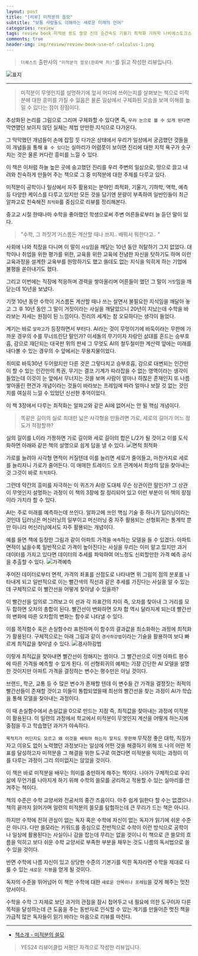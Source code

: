 ```yaml
---  
layout: post  
title: "[리뷰] 미적분의 쓸모"  
subtitle: "보통 사람들도 이해하는 새로운 미래의 언어"  
categories: review  
tags: review book 미적분 용도 쓸모 진의 순간속도 기울기 최적화 기하학 나비에스토크스 예측 주식 기후변화 로켓 CT 컴퓨터 그래픽  
comments: true  
header-img: img/review/review-book-use-of-calculus-1.png
---  
```

  
> `더퀘스트` 출판사의 `"미적분의 쓸모(한화택 저)"`를 읽고 작성한 리뷰입니다.  

![표지](https://telegeam.github.io/assets/img/review/review-book-use-of-calculus-1.png)  

---

> 미적분이 무엇인지를 설명하기에 앞서 어디에 쓰이는지를 살펴보는 책으로 미적분에 대한 흥미를 가질 수 있음은 물론 일상에서 구체화된 모습을 보며 이해를 높일 수 있다는 점이 장점이다.

추상화된 논리를 그림으로 그리며 구체화할 수 있다면 즉, `우리 눈으로 볼 수 있게 된다면` 막연했던 보이지 않던 실체는 제법 만만한 지식으로 다가온다. 

그 막막했던 개념들이 손에 잡힐 듯 다가온 상태에서 우리가 일상에서 궁금했던 것들을 이 개념들을 통해 `풀 수 있다`는 실마리가 어렴풋이 보이면 진리에 대한 지적 욕구가 솟구치는 것은 물론 커다란 흥미를 느낄 수 있다. 

이 책은 이처럼 하늘 높은 곳에 숭고했던 진리를 우리 주변의 일상으로, 땅으로 끌고 내려와 친숙하게 만들어 주는 책으로 그 중 미적분에 대한 주제를 다루고 있다. 

미적분이 공학이나 일상에서 자주 활용되는 분야인 최적화, 기울기, 기하학, 역학, 예측 등 다양한 케이스를 다루고 있지만 모든 것을 담기엔 분량이 부족하여 일반인들이 최근 알파고로 친숙해진 `최적화`를 중심으로 리뷰를 정리해본다. 

중고교 시절 한때나마 수학을 좋아했던 학생으로써 주변 어른들로부터 늘 듣던 말이 있다. 

> "수학, 그 까짓거 거스름돈 계산할 때나 쓰지.. 배워서 뭐한다고.. "  

사회에 나와 직장을 다니며 이 말이 `사실`임을 깨닫는 10년 동안 허탈하기 그지 없었다. 대학이나 취업을 위한 평가를 위한, 교육을 위한 교육에 전념한 자신을 탓하기도 하며 이런 교육과정을 설계한 교육부를 원망하기도 했고 쓸데도 없는 지식을 익히게 하는 기업에 불평을 쏟아내기도 했다. 

그리고 이번에는 직장에 적응하며 경력을 쌓아올리며 어른들이 했던 그 말이 `거짓`임을 깨닫는데 10년을 보냈다. 

기껏 10년 동안 수학이 거스름돈 계산할 때나 쓰는 살면서 불필요한 지식임을 깨달아 놓고 그 후 10년 동안 그 말이 거짓이라는 사실을 깨달았으니 20년이 지났는데 수학을 바라보는 자세는 원점이 된 느낌이다. 진리의 세계는 참 오묘하다는 생각이 들었다.

계기는 바로 `알파고`가 등장하면서 부터다. AI라는 것이 무엇이기에 바둑이라는 무한에 가까운 경우의 수를 무너뜨린단 말인가? 이세돌의 무기이자 자랑인 상대를 흔드는 승부호흡, 감으로 재단되는 대국판 위의 판세 그 무엇도 AI의 철두철미한 계산력 앞에는 미래를 내다볼 수 있는 경우의 수 앞에서는 무용지물이었다.

취미로 바둑30년 두어왔지만 다른 것은 그렇다치고 승부호흡, 감으로 대변되는 인간만이 할 수 있는 인간만의 특권, 무기는 결코 기계가 따라잡을 수 없는 영역이라는 생각이 들었는데 이것이 눈 앞에서 무너지는 것을 보며 사람이 얼마나 하찮은 존재인지 또 나름 쌓아올린 편견과 개념이라는 것들이 바라보는 프레임에 따라 얼마나 보잘 것 없는 것인지를 여실히 느낄 수 있었던 신선한 추억이었다. 

이 책 3장에서 다루는 최적화는 알파고와 같은 AI에 없어서는 안 될 핵심 개념이다. 
> 똑같은 길이의 실로 최대한 넓은 사각형을 만들려면 가로, 세로의 길이가 어느 정도가 적정할까?  

실의 길이를 L이라 가정하면 가로 길이와 세로 길이의 합은 L/2가 될 것이고 이를 도식화하면 아래와 같은 책의 설명으로 쉽게 답을 낼 수 있다. 
![면적 최적화](https://telegeam.github.io/assets/img/review/review-book-use-of-calculus-2.png)  

가로를 늘려야 사각형 면적이 커질텐데 이를 늘리면 세로가 줄어들고, 마찬가지로 세로를 늘리자니 가로가 줄어든다. 이 애매한 트레이드 오프 관계에서 최상의 답을 찾아내는 것 그것이 바로 `최적화`다.

그런데 약간의 흥미를 자극하는 이 퀴즈가 AI랑 도대체 무슨 상관이란 말인가? 그 상관이 무엇인지 설명하는 과정이 이 책의 3장에 잘 정리되어 있고 이런 부분이 이 책의 장점이라 가치라 할 수 있다. 

AI는 주로 미래를 예측하는데 쓰인다. 알파고에 쓰인 핵심 기술 중 하나가 딥러닝이라는 것인데 딥러닝은 머신러닝의 일부이고 머신러닝 중 자주 활용되는 선형회귀는 통계학 뿐만 아니라 머신러닝에서도 자주 활용되는 개념이다. 

예를 들면 책에 등장한 그림과 같이 아파트 가격을 `예측`하는 모델을 들 수 있겠다. 아파트 면적이 넓을수록 일반적으로 가격이 높아진다는 사실을 우리는 이미 알고 있지만 과거 데이터를 가지고 있다면 데이터의 추세를 파악하여 어느정도 신뢰할만한 가격 예측 공식을 추출할 수 있다. 
![가격예측](https://telegeam.github.io/assets/img/review/review-book-use-of-calculus-3.png)  

주어진 데이터로부터 면적, 가격의 좌표를 산점도로 나타내면 위 그림의 점의 분포를 나타내게 되고 일반적으로 이는 빨간색의 직선과 같은 추세를 가진다는 사실을 알 수 있는데 구체적으로 이 빨간선을 어떻게 찾아낼 수 있을까?

이 빨간선을 임의로 그려보고 이 선과 각 좌표간의 차이 즉, 오차를 찾아내 그 거리를 모두 합하면 오차의 총합이 된다. 빨간선이 변화하면 오차 합 역시 달라지게 되는데 빨간선의 변화에 따른 오차합의 변화는 함수로 나타낼 수 있다. 

이를 목적함수 혹은 손실함수라 표현하며 이 함수의 결과값을 최소화하는 과정에 최적화가 활용된다. 구체적으로는 아래 그림과 같이 `경사하강법`이라는 기술을 활용하여 보다 빠르게 최적값을 찾아낼 수 있다. 
![경사하강법](https://telegeam.github.io/assets/img/review/review-book-use-of-calculus-4.png)  

이렇게 최적값을 찾아내면 빨간선이 정해지는 셈이다. 그 빨간선으로 이젠 아파트 평수에 따른 가격을 예측할 수 있게 된다. 이 선형회귀의 예제는 가장 간단한 AI 모델을 설명한 것이지만 아파트 가격을 결정하는 변수는 평수만은 아닐 것이다. 

브랜드, 학군, 교통 등 수 많은 변수가 존재할 텐데 이 변수들 간 가격을 결정짓는 최적의 빨간선들이 존재할 것이고 이들이 통합되었을때 최선의 빨간선을 찾는 과정이 AI가 학습을 통해 모델을 찾아내는 과정이다. 

이 때 손실함수에서 손실값을 0으로 만드는 지점 즉, 최적값을 찾아내는 과정에 미적분이 활용된다. 이 일련의 과정에서 학교에서 미적분이 무엇인지 계산을 어떻게 하는지에 중점을 두고 학습했던 과거가 야속하다. 

`목적지가 어딘지도 모르고 왜 이것을 배워야 하는지 알지도 못한채` 무작정 좋은 대학, 직장가자고 이유도 없이 노력했던 과정보다는 일상에 어떤 것을 해결하기 위해 또 나의 어떤 목표를 달성하고자 미적분을 그 해결을 위한 도구로 여겼다면 미적분을 익히는 과정이 이를 다루는 과정이 그리 의미없지는 않았을 것이다. 

이 책은 바로 미적분을 배우는 의미를 충만하게 해주는 책이다. 나아가 구체적으로 우리 삶에 무언가를 나아지게 하기 위해 수학의 쓸모를 궁리하고 적용할 수 있는 실마리를 안겨주는 책이다.

책의 수준은 수학 교양서와 전공서의 중간 즈음이다. 아주 쉽게 읽한다 할 수는 없겠으나 책의 끝까지 읽어가며 일련의 미적분의 쓸모를 탐험하는데 큰 무리가 드는 책은 아니다. 

하지만 수학에 전혀 관심이 없는 독자 혹은 수학에 자신이 없는 독자가 읽기에 쉬운 수준은 아니다. 다만 쓸모라는 키워드를 중심으로 전반적으로 수학이 이런 방식으로 공학이나 일상에 활용된다는 사실이나 감을 잡는데 무리는 없을 것이니 이 책으로 큰 쓸모의 흐름을 익히고 보다 쉬운 수학 교양서로 부족한 부분을 채우는 것도 나름의 독서법으로 쓸 수 있을 것이다. 

반면 수학에 나름 자신이 있고 상당한 수준의 기본기를 익힌 독자라면 수학을 제대로 다룰 수 있는 `새로운 지평`을 얻게 될 것이다. 

독자의 수준을 뛰어넘어 이 책은 수학에 대한 `새로운 안목이나 프레임`을 갖게 해주는 멋진 양서이다. 

수학을 수학 그 자체로 보던 과거의 관점을 잠시 접어두고 내 필요에 의한 도구이자 다른 목적을 달성하는데 큰 도움을 주는 동반자로 인식할 수 있는 계기를 만들어준 멋진 책을 가급적 많은 독자들이 읽기 바라는 마음으로 리뷰를 마친다.

---

* [책소개 - 미적분의 쓸모](http://www.yes24.com/Product/Goods/109590169)

> YES24 리뷰어클럽 서평단 자격으로 작성한 리뷰입니다.

